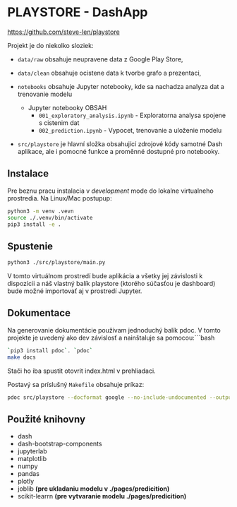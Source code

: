 # PLAYSTORE - DashApp
https://github.com/steve-len/playstore

Projekt je do niekolko sloziek:

- `data/raw` obsahuje neupravene data z Google Play Store,
- `data/clean` obsahuje ocistene data k tvorbe grafo a prezentaci,
- `notebooks` obsahuje Jupyter notebooky, kde sa nachadza analyza dat a trenovanie modelu
  -  Jupyter notebooky OBSAH 
      - `001_exploratory_analysis.ipynb` - Exploratorna analysa spojene s cistenim dat
      - `002_prediction.ipynb` - Vypocet, trenovanie a uloženie modelu

- `src/playstore` je hlavní složka obsahující zdrojové kódy samotné Dash aplikace, ale i pomocné funkce a proměnné dostupné pro notebooky.

## Instalace

Pre beznu pracu instalacia v *development* mode do lokalne virtualneho prostredia. Na Linux/Mac postupup:

```bash
python3 -m venv .vevn
source ./.venv/bin/activate
pip3 install -e .
```

## Spustenie
```bash
python3 ./src/playstore/main.py
```


V tomto virtuálnom prostredí bude aplikácia a všetky jej závislosti k dispozícii a náš vlastný balík playstore (ktorého súčasťou je dashboard) bude možné importovať aj v prostredí Jupyter.
## Dokumentace


Na generovanie dokumentácie používam jednoduchý balík pdoc. V tomto projekte je uvedený ako dev závislosť a nainštaluje sa pomocou:```bash
```bash
`pip3 install pdoc`. `pdoc` 
make docs
```

Stači ho iba spustit otovrit index.html v prehliadaci.

Postavý sa príslušný `Makefile` obsahuje príkaz:

```bash
pdoc src/playstore --docformat google --no-include-undocumented --output-dir docs
```

## Použité knihovny
- dash
- dash-bootstrap-components
- jupyterlab
- matplotlib
- numpy
- pandas
- plotly
- joblib **(pre ukladaniu modelu v ./pages/predicition)**
- scikit-learrn **(pre vytvaranie modelu  ./pages/predicition)**

